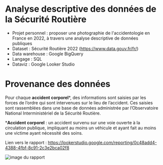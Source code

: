 # Analyse descriptive des données de la Sécurité Routière
- Projet personnel : proposer une photographie de l'accidentologie en France en 2022, à travers une analyse descriptive de données publiques
- Dataset : Sécurité Routière 2022 (https://www.data.gouv.fr/fr/)
- Data warehouse : Google BigQuery
- Langage : SQL
- Dataviz : Google Looker Studio

# Provenance des données
Pour chaque **accident corporel***, des informations sont saisies par les forces de l’ordre qui sont intervenues sur le lieu de l’accident. Ces saisies sont rassemblées dans une base de données administrée par l’Observatoire National Interministériel de la Sécurité Routière.

***Accident corporel** : un accident survenu sur une voie ouverte à la circulation publique, impliquant au moins un véhicule et ayant fait au moins une victime ayant nécessité des soins.

Lien vers le rapport : https://lookerstudio.google.com/reporting/0c48add4-4388-4fbf-8c91-2c3e2bca02f8

![image du rapport](https://github.com/NoChip247/securite_routiere/blob/main/Se%CC%81curite%CC%81_routie%CC%80re_2022.png)
